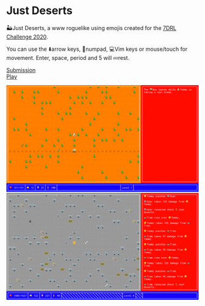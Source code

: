 # Just Deserts

🏜️Just Deserts, a www roguelike using emojis created for the [7DRL Challenge 2020](https://itch.io/jam/7drl-challenge-2020).

You can use the ⬇️arrow keys, 🔢numpad, 💻Vim keys or mouse/touch for movement. Enter, space, period and 5 will 💤rest.

[Submission](https://itch.io/jam/7drl-challenge-2020/rate/583523)  
[Play](https://chenks.itch.io/just-deserts)

![Screenshot](screenshot.jpg "Screenshot")  
![Screenshot 2](screenshot-2.jpg "Screenshot 2")
